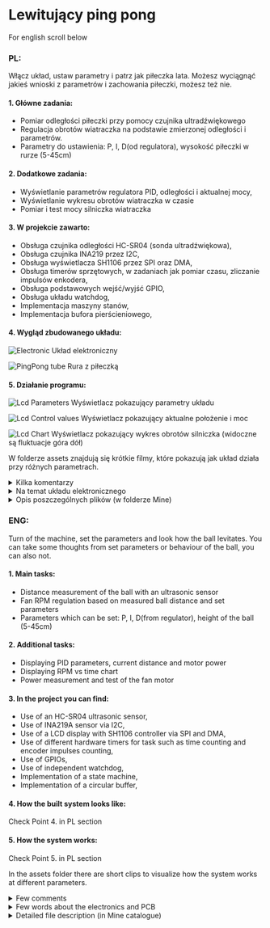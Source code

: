 # Lewitujący ping pong

For english scroll below



### PL:

Włącz układ, ustaw parametry i patrz jak piłeczka lata.
Możesz wyciągnąć jakieś wnioski z parametrów i zachowania piłeczki, możesz też nie.

#### 1. Główne zadania:
- Pomiar odległości piłeczki przy pomocy czujnika ultradźwiękowego
- Regulacja obrotów wiatraczka na podstawie zmierzonej odległości i parametrów.
- Parametry do ustawienia: P, I, D(od regulatora), wysokość piłeczki w rurze (5-45cm)

#### 2. Dodatkowe zadania:
- Wyświetlanie parametrów regulatora PID, odległości i aktualnej mocy,
- Wyświetlanie wykresu obrotów wiatraczka w czasie
- Pomiar i test mocy silniczka wiatraczka

#### 3. W projekcie zawarto:
- Obsługa czujnika odległości HC-SR04 (sonda ultradźwiękowa),
- Obsługa czujnika INA219 przez I2C,
- Obsługa wyświetlacza SH1106 przez SPI oraz DMA,
- Obsługa timerów sprzętowych, w zadaniach jak pomiar czasu, zliczanie impulsów enkodera,
- Obsługa podstawowych wejść/wyjść GPIO,
- Obsługa układu watchdog,
- Implementacja maszyny stanów,
- Implementacja bufora pierścieniowego,

#### 4. Wygląd zbudowanego układu:

![Electronic](assets/Electronic.jpg)
Układ elektroniczny

![PingPong tube](assets/Machine.jpg)
Rura z piłeczką

#### 5. Działanie programu:

![Lcd Parameters](assets/LCD_Param.jpg)
Wyświetlacz pokazujący parametry układu

![Lcd Control values](assets/LCD_Ctrl.jpg)
Wyświetlacz pokazujący aktualne położenie i moc

![Lcd Chart](assets/LCD_Chart.jpg)
Wyświetlacz pokazujący wykres obrotów silniczka (widoczne są fluktuacje góra dół)

W folderze assets znajdują się krótkie filmy, które pokazują jak układ działa przy różnych parametrach.

<details>
<summary>Kilka komentarzy</summary>

- Jest to zabawka, prototyp służący tylko do nauki. Nie będzie miał lepszych funkcji.
- Program jest napisany przede wszystkim przy pomocy bibliotek HAL. Ma to swoje wady, ale też zalety. Tutaj największą zaletą była prosta nauka układu.
- Gdzieniegdzie zastosowano bezpośrednie odwołania do rejestru.
- W niektórych miejscach kod można zoptymalizować. Można zmienić architekturę głównej maszyny stanów (obsługę przycisków przełożyć do wewnętrznych stanów), ale uważam, że na ten moment kod jest kompletny.
</details>


<details>
<summary>Na temat układu elektronicznego</summary>


Zastosowano układy:
- Główna płytka: STM32F407G-DISC1,
- Pomiar prądu: INA219A,
- Regulacja obrotów: płytka Cytron MDD3A, sterowne przez PWM,
- Wyświetlacz: 1,3" 128x64 OLED jednokolorowy oparty na kontrolerze SH1106, komunikacja I2C/SPI,
- Przyciski, enkoder: układ DIY, dodano filtry przed debouncingiem,
- Wiatraczek: wentylator ze starej suszarki do włosów, posiada silnik DC,
- Zasilanie: 5V dla elektroniki, 15V dla wiatraczka. Wystarczy podłączenie samego 15V do regulatora MDD3A,

</details>


<details>
<summary>Opis poszczególnych plików (w folderze Mine)</summary>

- circ_buffer.h
	- Implementacja bufora pierścieniowego,
	- Jeden długi wektor pamięci, bez używania sterty i malloc(),
	- Funkcje przyjmują wskaźnik void, zwracają ten sam wskaźnik,
	- Funkcje jako argument przyjmują bufor, więc w całym programie może być więcej niż jeden bufor,

- gui.h
	- Najwyższa (abstrakcyjnie) biblioteka obsługująca wyświetlacz,
	- Gotowe funkcje rysujące cały wykres czy inne dane,

- lcd_service.h
	- Druga biblioteka obsługująca wyświetlacz,
	- Zawiera funkcje inicjalizujące, rysujące linie, jeden piksel itp.
	- Funkcja "callback" realizuje główną transmisję danych do wyświetlacza,

- sh1106.h
	- Najniższa biblioteka obsługująca wyświetlacz, a konkretnie kontroler sh1106,
	- Zawiera podstawowe funkcje inicjalizujące i wysyłające komendy do wyświetlacza,
	- Komendy są wysyłane przez odpytywanie,
	- Główne dane to wektory po 128 bajtów, są wysyłane przez DMA do SPI,
	
- ina219.h
	- Obsługa układu INA219A,
	- komunikacja przez I2C, przez odpytywanie (przepływa rzadko mało danych, nie potrzeba przerwań),
	- zawiera funkcje inicjalizujące i służące do pomiaru napięcia/prądu/mocy,

- machine.h
	- Obsługa wiatraczka i czujnika odległości,
	- Realizacja przez dwa timery (jeden PWM mode, drugi Output Compare i Input Capture),
	- Czujnik potrzebuje minimum ~5ms na pomiar, więc zastosowano tu przerwania,
	- Funkcje "callback" są do wstawienia w przerwania timerów, obsługują czujnik odległości,

- pid.h
	- Implementacja regulatora PID,
	- Zawiera jedną funkcję do obliczenia wyjścia,
	- Zastosowano typy float, ponieważ mikrokontroler zawiera układ FPU,

- runtime.h
	- Zawiera funkcje znajdujące się w głównych stanach programu,
	- Wydzielono je dla lepszej przejrzystości kodu,
	
- main.c (w folderze Core)
	- zawiera główną pętlę programu i dodatkowe funkcje,
	- główna zasada działania to maszyna stanów oparta na wskaźnikach na funkcję,
	- w stanach 'idle' i 'work' dodatkowe maszyny stanów oparte na switch case,
	- funkcje 'idle' i 'work' (w szczególności) mogą wyglądać na zbyt duże, ale znajdują się tam główne funkcje programu i rozdzielenie ich na mniejsze nie poprawiłoby za bardzo czytelności,
	- w stanie 'work' program realizuje cztery główne zadania przy pomocy timerów programowych (zadania są ze sobą powiązane): wyświetlanie nagłówka LCD, strony (Param, Ctrl, Chart) LCD, obsługa czujnika i wiatraczka, test wiatraczka,
	- Wiatraczek musi ustabilizować obroty, zanim może zostać zmierzony pobór prądu, więc porównuje się ostatnią średnią z wartości PWM wiatraczka z aktualnym PWM,
	- w pliku znajdują się jeszcze funkcje debugujące DWT, służyły do sprawdzania długości wykonywania konkretnych zadań,


</details>



### ENG:

Turn of the machine, set the parameters and look how the ball levitates.
You can take some thoughts from set parameters or behaviour of the ball, you can also not.

#### 1. Main tasks:
- Distance measurement of the ball with an ultrasonic sensor
- Fan RPM regulation based on measured ball distance and set parameters
- Parameters which can be set: P, I, D(from regulator), height of the ball (5-45cm)


#### 2. Additional tasks:
- Displaying PID parameters, current distance and motor power
- Displaying RPM vs time chart
- Power measurement and test of the fan motor

#### 3. In the project you can find:
- Use of an HC-SR04 ultrasonic sensor,
- Use of INA219A sensor via I2C,
- Use of a LCD display with SH1106 controller via SPI and DMA,
- Use of different hardware timers for task such as time counting and encoder impulses counting,
- Use of GPIOs,
- Use of independent watchdog,
- Implementation of a state machine,
- Implementation of a circular buffer,

#### 4. How the built system looks like:

Check Point 4. in PL section

#### 5. How the system works:

Check Point 5. in PL section

In the assets folder there are short clips to visualize how the system works at different parameters.

<details>
<summary>Few comments</summary>

- It is a toy, a prototype for only learning purposes. It wouldn't get any other functions.
- The code is written mostly by using HAL libraries. It has some disadvantages, but also advantages. The ease of learning was the key why the HAL libraries were used.
- In some places there are direct register manipulation.
- Some blocks of code could be optimized. The architecture of state machine could be changed (to not use buttons as external events), but I think in this moment the code is good enough.
</details>


<details>
<summary>Few words about the electronics and PCB</summary>


In this project were used:
- Main board: STM32F407G-DISC1,
- Power measurement: INA219A,
- Speed regulation: Cytron MDD3A PCB, controlling with PWM,
- Display: 1,3" 128x64 monochromatic OLED, SH1106 controller, communication with I2C/SPI,
- Buttons, encoder: DIY PCB, added debouncing high pass filters,
- Fan: from old hair dryer, it has DC motor,
- Power supply: 5V for electronics, 15V for the fan. Only 15V for MDD3A is needed for proper work,
</details>


<details>
<summary>Detailed file description (in Mine catalogue)</summary>

- circ_buffer.h
	- Implementation of circular buffer,
	- One long memory vector, without using memory heap and malloc(),
	- Enqueueing uses a void pointer, deqeueueing returns the same pointer,
	- One of functions argument is the buffer itself, so there can be more than one buffer,

- gui.h
	- Highest (on abstraction) library for LCD support,
	- Functions such as draw whole chart or draw all the data on LCD,

- lcd_service.h
	- Middle library which supports the LCD,
	- Functions such as draw line, draw one pixel etc.
	- Main data transfer is generated in the callback function,

- sh1106.h
	- The lowest LCD library specific for the sh1106 controller,
	- It contains basic functions and commands which are sent to LCD,
	- Command are transmitted through polling,
	- Main data are 128bytes long vectors, they are sent via DMA,
	
- ina219.h
	- Support for INA219A sensor,
	- communication via I2C, used polling (low data transfer rate, no need to use interrupts),
	- Contains init functions and for measuring voltage/current/power,

- machine.h
	- Support for the fan and distance sensor,
	- Implementation with two timers, first on PWM mode, second one for Output Compare and Input Capture,
	- distance sensor needs minimum ~5ms for one measurement, so interrupt routine makes things easier,
	- Callback functions are used in timer IRQs, needed for proper sensor work,

- pid.h
	- Implementation of PID regulator,
	- It contains one function for calculating the PID output,
	- There are used float types, that is because this MCU contains FPU which supports float calculation with no cycle penalty,

- runtime.h
	- It contains functions called by main states of the program,
	- They were seperated due to better code readability,
	
- main.c (in Core catalogue)
	- Contains main program loop and additional miscellanous functions,
	- Main program runs by state machine architecture implemented with function pointers,
	- In 'idle' and 'work' state there are additional internal state machines built on switch case statement,
	- 'idle' and (especially) 'work' states seems to look to be overwhelmed, but this functions are realizing main program tasks and separation for smaller fuctions calls wouldn't improve readability,
	- in 'work' state the loop realizes four main tasks trigerred by software timers (tasks are linked with themselves): display LCD heading, LCD pages (Param, Ctrl, Chart), sensor and fan calculation, fan test,
	- fan motor has to have stabilized RPM before testing the power draw, so it is trigered only if PWM from motor is near last mean PWM value,
	- in the file there are also DWT debug functions which helped developing the code,

</details>
